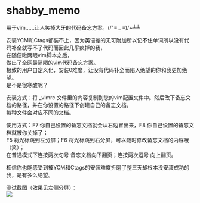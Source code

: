 # shabby_memo  
用于vim……让人笑掉大牙的代码备忘方案。(/"≡ _ ≡)/~┴┴  
  
安装YCM和Ctags都装不上，因为英语差的无可附加所以记不住单词所以没有代码补全就写不了代码而因此几乎疯掉的我，  
在随便瞅两眼vim脚本之后，  
做出了全网最简陋的vim代码备忘方案。  
极致的用户自定义化，安装0难度，让没有代码补全而陷入绝望的你和我更加绝望。    
是不是很寒酸呢？  
  
安装方式：将 _vimrc 文件里的内容复制到您的vim配置文件中。然后改下备忘文档的路径，并在你设置的路径下创建自己的备忘文档。  
每种文件会对应不同的文档。  
  
使用方式：F7 你自己设置的备忘文档就会从右边冒出来，F8 你自己设置的备忘文档就被你关掉了；  
F5 将光标跳到左分屏；F6 将光标跳到右分屏，可以随时修改备忘文档的内容哦（笑）；  
在普通模式下连按两次句号 备忘文档向下翻页；连按两次逗号 向上翻页。  
  
相信你也能感受到被YCM和Ctags的安装难度折磨了整三天却根本没安装成功的我，是有多么绝望。  
  
测试截图（效果见左侧分屏）：  
![](http://thumbnail0.baidupcs.com/thumbnail/6c35035b51bf4c18ed00352145ea3b47?fid=3305955985-250528-677141907130895&time=1489654800&rt=pr&sign=FDTAER-DCb740ccc5511e5e8fedcff06b081203-YHOzpjkXLRz4ZBbJ4O3yLHv6SLc%3d&expires=8h&chkbd=0&chkv=0&dp-logid=1733064088705418632&dp-callid=0&size=c10000_u10000&quality=90)
